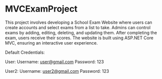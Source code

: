 # MVCExamProject
This project involves developing a School Exam Website where users can create accounts and select exams from a list to take.
Admins can control exams by adding, editing, deleting, and updating them. After completing the exam, users receive their scores.
The website is built using ASP.NET Core MVC, ensuring an interactive user experience.



Default Credentials:

User:
Username: user@gmail.com
Password: 123

User2:
Username: user2@gmail.com
Password: 123